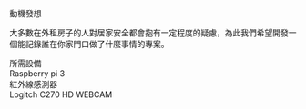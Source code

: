 動機發想

大多數在外租房子的人對居家安全都會抱有一定程度的疑慮，為此我們希望開發一個能記錄誰在你家門口做了什麼事情的專案。

所需設備  
Raspberry pi 3  
紅外線感測器  
Logitch C270 HD WEBCAM
